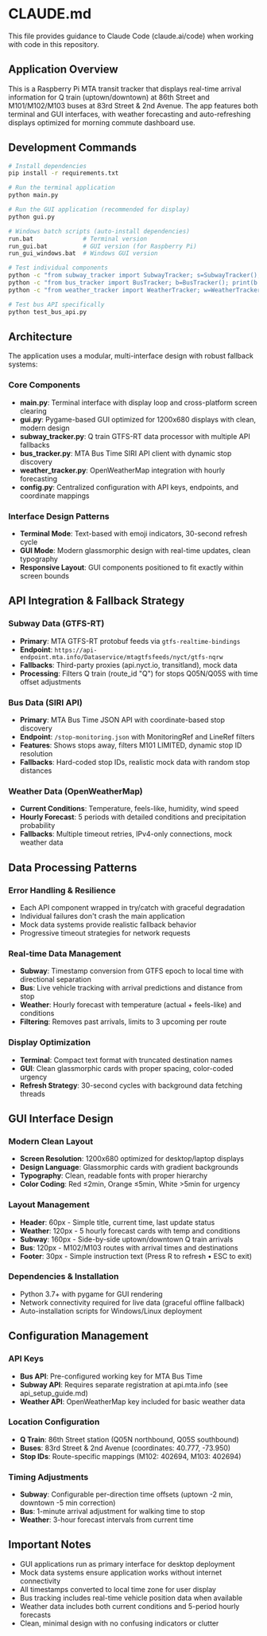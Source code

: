 # CLAUDE.md

This file provides guidance to Claude Code (claude.ai/code) when working with code in this repository.

## Application Overview

This is a Raspberry Pi MTA transit tracker that displays real-time arrival information for Q train (uptown/downtown) at 86th Street and M101/M102/M103 buses at 83rd Street & 2nd Avenue. The app features both terminal and GUI interfaces, with weather forecasting and auto-refreshing displays optimized for morning commute dashboard use.

## Development Commands

```bash
# Install dependencies
pip install -r requirements.txt

# Run the terminal application
python main.py

# Run the GUI application (recommended for display)
python gui.py

# Windows batch scripts (auto-install dependencies)
run.bat              # Terminal version
run_gui.bat          # GUI version (for Raspberry Pi)
run_gui_windows.bat  # Windows GUI version

# Test individual components
python -c "from subway_tracker import SubwayTracker; s=SubwayTracker(); print(s.get_q_train_arrivals())"
python -c "from bus_tracker import BusTracker; b=BusTracker(); print(b.get_bus_arrivals())"
python -c "from weather_tracker import WeatherTracker; w=WeatherTracker(); print(w.get_weather_data())"

# Test bus API specifically
python test_bus_api.py
```

## Architecture

The application uses a modular, multi-interface design with robust fallback systems:

### Core Components
- **main.py**: Terminal interface with display loop and cross-platform screen clearing
- **gui.py**: Pygame-based GUI optimized for 1200x680 displays with clean, modern design
- **subway_tracker.py**: Q train GTFS-RT data processor with multiple API fallbacks
- **bus_tracker.py**: MTA Bus Time SIRI API client with dynamic stop discovery
- **weather_tracker.py**: OpenWeatherMap integration with hourly forecasting
- **config.py**: Centralized configuration with API keys, endpoints, and coordinate mappings

### Interface Design Patterns
- **Terminal Mode**: Text-based with emoji indicators, 30-second refresh cycle
- **GUI Mode**: Modern glassmorphic design with real-time updates, clean typography
- **Responsive Layout**: GUI components positioned to fit exactly within screen bounds

## API Integration & Fallback Strategy

### Subway Data (GTFS-RT)
- **Primary**: MTA GTFS-RT protobuf feeds via `gtfs-realtime-bindings`
- **Endpoint**: `https://api-endpoint.mta.info/Dataservice/mtagtfsfeeds/nyct/gtfs-nqrw`
- **Fallbacks**: Third-party proxies (api.nyct.io, transitland), mock data
- **Processing**: Filters Q train (route_id "Q") for stops Q05N/Q05S with time offset adjustments

### Bus Data (SIRI API) 
- **Primary**: MTA Bus Time JSON API with coordinate-based stop discovery
- **Endpoint**: `/stop-monitoring.json` with MonitoringRef and LineRef filters
- **Features**: Shows stops away, filters M101 LIMITED, dynamic stop ID resolution
- **Fallbacks**: Hard-coded stop IDs, realistic mock data with random stop distances

### Weather Data (OpenWeatherMap)
- **Current Conditions**: Temperature, feels-like, humidity, wind speed
- **Hourly Forecast**: 5 periods with detailed conditions and precipitation probability
- **Fallbacks**: Multiple timeout retries, IPv4-only connections, mock weather data

## Data Processing Patterns

### Error Handling & Resilience
- Each API component wrapped in try/catch with graceful degradation
- Individual failures don't crash the main application
- Mock data systems provide realistic fallback behavior
- Progressive timeout strategies for network requests

### Real-time Data Management
- **Subway**: Timestamp conversion from GTFS epoch to local time with directional separation
- **Bus**: Live vehicle tracking with arrival predictions and distance from stop
- **Weather**: Hourly forecast with temperature (actual + feels-like) and conditions
- **Filtering**: Removes past arrivals, limits to 3 upcoming per route

### Display Optimization
- **Terminal**: Compact text format with truncated destination names
- **GUI**: Clean glassmorphic cards with proper spacing, color-coded urgency
- **Refresh Strategy**: 30-second cycles with background data fetching threads

## GUI Interface Design

### Modern Clean Layout
- **Screen Resolution**: 1200x680 optimized for desktop/laptop displays
- **Design Language**: Glassmorphic cards with gradient backgrounds
- **Typography**: Clean, readable fonts with proper hierarchy
- **Color Coding**: Red ≤2min, Orange ≤5min, White >5min for urgency

### Layout Management
- **Header**: 60px - Simple title, current time, last update status
- **Weather**: 120px - 5 hourly forecast cards with temp and conditions
- **Subway**: 160px - Side-by-side uptown/downtown Q train arrivals  
- **Bus**: 120px - M102/M103 routes with arrival times and destinations
- **Footer**: 30px - Simple instruction text (Press R to refresh • ESC to exit)

### Dependencies & Installation
- Python 3.7+ with pygame for GUI rendering
- Network connectivity required for live data (graceful offline fallback)
- Auto-installation scripts for Windows/Linux deployment

## Configuration Management

### API Keys
- **Bus API**: Pre-configured working key for MTA Bus Time
- **Subway API**: Requires separate registration at api.mta.info (see api_setup_guide.md)
- **Weather API**: OpenWeatherMap key included for basic weather data

### Location Configuration
- **Q Train**: 86th Street station (Q05N northbound, Q05S southbound)
- **Buses**: 83rd Street & 2nd Avenue (coordinates: 40.777, -73.950)
- **Stop IDs**: Route-specific mappings (M102: 402694, M103: 402694)

### Timing Adjustments
- **Subway**: Configurable per-direction time offsets (uptown -2 min, downtown -5 min correction)
- **Bus**: 1-minute arrival adjustment for walking time to stop
- **Weather**: 3-hour forecast intervals from current time

## Important Notes

- GUI applications run as primary interface for desktop deployment
- Mock data systems ensure application works without internet connectivity
- All timestamps converted to local time zone for user display
- Bus tracking includes real-time vehicle position data when available
- Weather data includes both current conditions and 5-period hourly forecasts
- Clean, minimal design with no confusing indicators or clutter